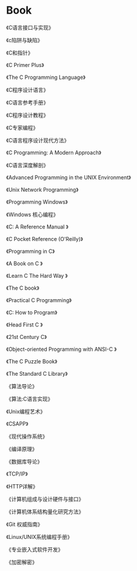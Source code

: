 # Book

  《C语言接口与实现》
  
  《c陷阱与缺陷》
  
  《C和指针》
  
  《C Primer Plus》
  
  《The C Programming Language》
  
  《C程序设计语言》
  
  《C语言参考手册》
  
  《C程序设计教程》
  
  《C专家编程》
  
  《C语言程序设计现代方法》
  
  《C Programming: A Modern Approach》
  
  《C语言深度解剖》
  
  《Advanced Programming in the UNIX Environment》
  
  《Unix Network Programming》
  
  《Programming Windows》
  
  《Windows 核心编程》
  
  《C: A Reference Manual 》
  
  《C Pocket Reference (O'Reilly)》
  
  《Programming in C》
  
  《A Book on C 》
  
  《Learn C The Hard Way 》
  
  《The C book》
  
  《Practical C Programming》
  
  《C: How to Program》
  
  《Head First C 》
  
  《21st Century C》
  
  《Object-oriented Programming with ANSI-C 》
  
  《The C Puzzle Book》
  
  《The Standard C Library》
  
  《算法导论》
  
  《算法:C语言实现》
  
  《Unix编程艺术》  
  
  《CSAPP》  
  
  《现代操作系统》  
  
  《编译原理》  
  
  《数据库导论》 
  
  《TCP/IP》  
  
  《HTTP详解》  
  
  《计算机组成与设计硬件与接口》
  
  《计算机体系结构量化研究方法》
  
  《Git 权威指南》
  
  《Linux/UNIX系统编程手册》
  
  《专业嵌入式软件开发》
  
  《加密解密》
